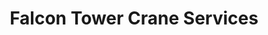 ---
title: "Falcon Tower Crane Services"
url: /newport/falcon-tower-crane-services/
shop: Eisenwaren
---